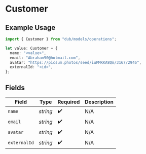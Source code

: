 # Customer

## Example Usage

```typescript
import { Customer } from "dub/models/operations";

let value: Customer = {
  name: "<value>",
  email: "Abraham90@hotmail.com",
  avatar: "https://picsum.photos/seed/iuPMKKA8Qm/3167/2946",
  externalId: "<id>",
};
```

## Fields

| Field              | Type               | Required           | Description        |
| ------------------ | ------------------ | ------------------ | ------------------ |
| `name`             | *string*           | :heavy_check_mark: | N/A                |
| `email`            | *string*           | :heavy_check_mark: | N/A                |
| `avatar`           | *string*           | :heavy_check_mark: | N/A                |
| `externalId`       | *string*           | :heavy_check_mark: | N/A                |